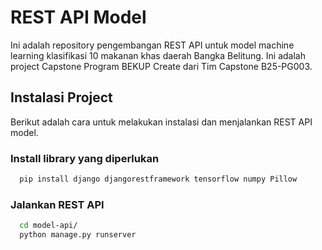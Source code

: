 
# REST API Model

Ini adalah repository pengembangan REST API untuk model machine learning klasifikasi 10 makanan khas daerah Bangka Belitung. Ini adalah project Capstone Program BEKUP Create dari Tim Capstone B25-PG003.
## Instalasi Project

Berikut adalah cara untuk melakukan instalasi dan menjalankan REST API model.

### Install library yang diperlukan
```bash
  pip install django djangorestframework tensorflow numpy Pillow
```

### Jalankan REST API
```bash
  cd model-api/
  python manage.py runserver
```